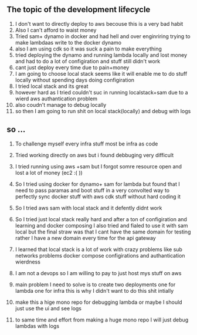 ## The topic of the development lifecycle

1. I don't want to directly deploy to aws becouse this is a very bad habit
1. Also I can't afford to waist money
1. Tried sam+ dynamo in docker and had hell and over enginriring trying to make lambdaas write to the docker dynamo
1. also I am using cdk so it was suck a pain to make everything
1. tried deploying the dynamo and running lambda locally and lost money and had to do a lot of configiration and stuff still didn't work
1. cant just deploy every time due to pain+money
1. I am going to choose local stack seems like it will enable me to do stuff locally without spending days doing configiration
1. I tried local stack and its great
1. however hard as I tried couldn't suc in running localstack+sam due to a wierd aws authantication problem
1. also coudn't manage to debug locally
1. so then I am going to run shit on local stack(locally) and debug with logs

## so ...

1. To challenge myself every infra stuff most be infra as code

1. Tried working directly on aws but i found debbuging very difficult
1. I tried running using aws +sam but I forgot somre resource open and lost a lot of money (ec2 :( ))
1. So I tried using docker for dynamo+ sam for lambda but found that I need to pass paramas and boot stuff in a very convolted way to perfectly sync docker stuff with aws cdk stuff without hard coding it
1. So I tried aws sam with local stack and it defently didnt work
1. So I tried just local stack really hard and after a ton of configiration and learning and docker composing I also tried and fialed to use it with sam local but the final straw was that I cant have the same domain for testing rather I have a new domain every time for the api gateway
1. I learned that local stack is a lot of work with crazy problems like sub networks problems docker compose configirations and authantication wierdness
1. I am not a devops so I am willing to pay to just host mys stuff on aws
1. main problem I need to solve is to create two deployments one for lambda one for infra this is why I didn't want to do this shit intially
1. make this a hige mono repo for debugging lambda or maybe I should just use the ui and see logs
1. to same time and effort from making a huge mono repo I will just debug lambdas with logs
